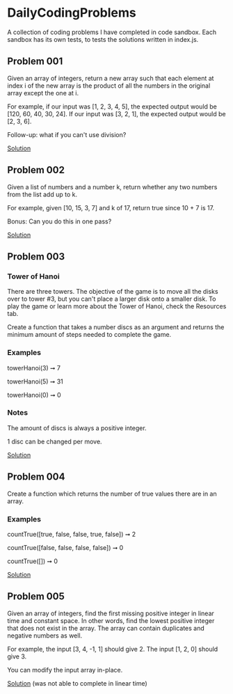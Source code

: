 # DailyCodingProblems

A collection of coding problems I have completed in code sandbox. Each sandbox has its own tests, to tests the solutions written in index.js.

## Problem 001

Given an array of integers, return a new array such that each element at index i of the new array is the product of all the numbers in the original array except the one at i.

For example, if our input was [1, 2, 3, 4, 5], the expected output would be [120, 60, 40, 30, 24]. If our input was [3, 2, 1], the expected output would be [2, 3, 6].

Follow-up: what if you can't use division?

[Solution](https://codesandbox.io/s/daily-coding-001-0nw67)

## Problem 002

Given a list of numbers and a number k, return whether any two numbers from the list add up to k.

For example, given [10, 15, 3, 7] and k of 17, return true since 10 + 7 is 17.

Bonus: Can you do this in one pass?

[Solution](https://codesandbox.io/s/daily-coding-002-tk8y3)

## Problem 003

### Tower of Hanoi

There are three towers. The objective of the game is to move all the disks over to tower #3, but you can't place a larger disk onto a smaller disk. To play the game or learn more about the Tower of Hanoi, check the Resources tab.

Create a function that takes a number discs as an argument and returns the minimum amount of steps needed to complete the game.

### Examples

towerHanoi(3) ➞ 7

towerHanoi(5) ➞ 31

towerHanoi(0) ➞ 0

### Notes

The amount of discs is always a positive integer.

1 disc can be changed per move.

[Solution](https://codesandbox.io/s/daily-coding-003-tucn6)

## Problem 004

Create a function which returns the number of true values there are in an array.

### Examples

countTrue([true, false, false, true, false]) ➞ 2

countTrue([false, false, false, false]) ➞ 0

countTrue([]) ➞ 0

[Solution](https://codesandbox.io/s/daily-coding-004-xfe6m)

## Problem 005

Given an array of integers, find the first missing positive integer in linear time and constant space. In other words, find the lowest positive integer that does not exist in the array. The array can contain duplicates and negative numbers as well.

For example, the input [3, 4, -1, 1] should give 2. The input [1, 2, 0] should give 3.

You can modify the input array in-place.

[Solution](https://codesandbox.io/s/daily-coding-005-kl9sd) (was not able to complete in linear time)
